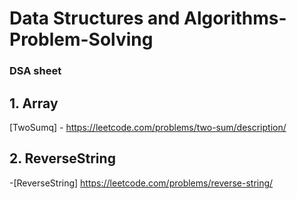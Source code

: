# Data Structures and Algorithms-Problem-Solving

### DSA sheet 

## 1. Array
 [TwoSumq]   - https://leetcode.com/problems/two-sum/description/

 
## 2. ReverseString
-[ReverseString]  https://leetcode.com/problems/reverse-string/